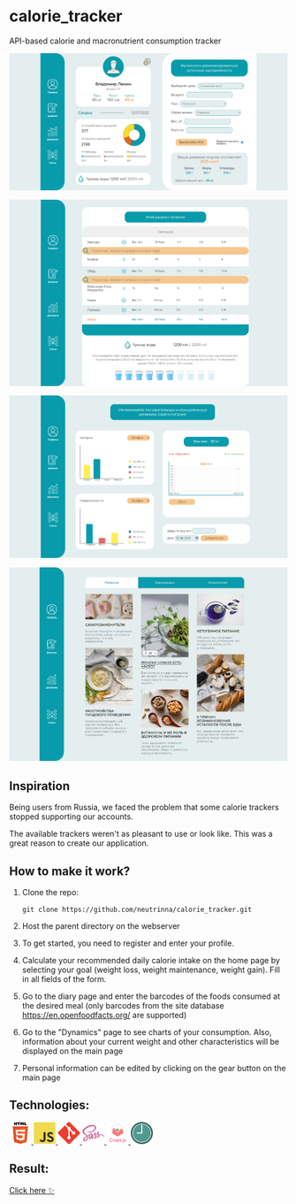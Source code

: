 <h1>calorie_tracker</h1>
<p>API-based calorie and macronutrient consumption tracker </p>

<p align="left"><img src="./assets/images/screenshots/mainPage.png" width="600px" alt="main page screenshot"></p>
<p align="left"><img src="./assets/images/screenshots/diary.png" width="600px" alt="diary page screenshot"></p>
<p align="left"><img src="./assets/images/screenshots/dynamics.png" width="600px" alt="dunamics page screenshot"></p>
<p align="left"><img src="./assets/images/screenshots/articles.png" width="600px" alt="articles page screenshot"></p>

<h2>Inspiration</h2>
<p>Being users from Russia, we faced the problem that some calorie trackers stopped supporting our accounts.</p>
<p>The available trackers weren't as pleasant to use or look like. This was a great reason to create our application.</p>

<h2>How to make it work?</h2>

1.  Clone the repo:

        git clone https://github.com/neutrinna/calorie_tracker.git

2.  Host the parent directory on the webserver
3. To get started, you need to register and enter your profile.
4. Calculate your recommended daily calorie intake on the home page by selecting your goal (weight loss, weight maintenance, weight gain). Fill in all fields of the form.
5. Go to the diary page and enter the barcodes of the foods consumed at the desired meal (only barcodes from the site database https://en.openfoodfacts.org/ are supported)
6. Go to the "Dynamics" page to see charts of your consumption. Also, information about your current weight and other characteristics will be displayed on the main page
7. Personal information can be edited by clicking on the gear button on the main page

<h2>Technologies:</h2>
<p align="left">
<a href="https://www.w3.org/html/" target="blank"> <img src="./assets/icons/html5.svg" alt="html5 icon" width="40" height="40"/> </a>
<a href="https://developer.mozilla.org/en-US/docs/Web/JavaScript" target="blank" > <img src="./assets/icons/javascript.svg" alt="javascript icon" width="40" height="40"/> </a> 
<a href="https://git-scm.com/" target="blank"> <img src="./assets/icons/git.svg" alt="git icon" width="40" height="40"/> </a>
<a href="https://sass-lang.com" target="blank" > <img src="./assets/icons/sass.svg" alt="sass icon" width="40" height="40"/> </a>
<a href="https://www.chartjs.org" target="blank"> <img src="./assets/icons/chart.svg" alt="chartjs icon" width="40" height="40"/> </a>
<a href="https://momentjs.com/" target="blank"> <img src="./assets/icons/momentjs.svg" alt="momentjs icon" width="40" height="40"/> </a>
</p>

<h2>Result:</h2>
<a href="">Click here ✨</a>


